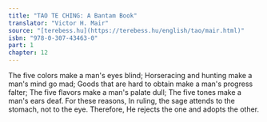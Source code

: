 ```yaml
---
title: "TAO TE CHING: A Bantam Book"
translator: "Victor H. Mair"
source: "[terebess.hu](https://terebess.hu/english/tao/mair.html)"
isbn: "978-0-307-43463-0"
part: 1
chapter: 12
---
```

The five colors
make a man's eyes blind;
Horseracing and hunting
make a man's mind go mad;
Goods that are hard to obtain
make a man's progress falter;
The five flavors
make a man's palate dull;
The five tones
make a man's ears deaf.
For these reasons,
In ruling, the sage
attends to the stomach, not to the eye.
Therefore,
He rejects the one and adopts the other.